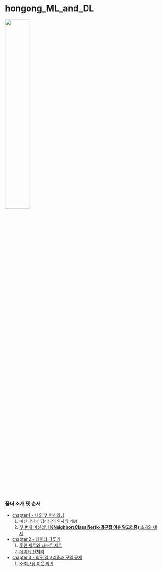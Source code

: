 # hongong_ML_and_DL

<img src="https://user-images.githubusercontent.com/80456601/131448592-21afcb85-2387-42fa-849f-a978d45cf558.png" width="40%" height="40%"/>

### 폴더 소개 및 순서
- [chapter 1 - 나의 첫 머신러닝](https://github.com/Ki-Sung/hongong_ML_and_DL/tree/chap1)
  1) [머신러닝과 딥러닝의 역사와 개념](https://nbviewer.jupyter.org/github/Ki-Sung/hongong_ML_and_DL/blob/chap1/01_Machin_Learning_and_Deep_Learning.ipynb)
  2) [첫 번째 머신러닝 **KNeighborsClassifier(k-최근접 이웃 알고리즘)** 소개와 예제](https://nbviewer.jupyter.org/github/Ki-Sung/hongong_ML_and_DL/blob/chap1/02_market_and_machine_learning.ipynb)
- [chapter 2 - 데이터 다루기](https://github.com/Ki-Sung/hongong_ML_and_DL/tree/chap2)
  1) [훈련 세트와 테스트 세트](https://nbviewer.jupyter.org/github/Ki-Sung/hongong_ML_and_DL/blob/chap2/2-1_training_set_and_test_set.ipynb)
  2) [데이터 전처리](https://nbviewer.jupyter.org/github/Ki-Sung/hongong_ML_and_DL/blob/chap2/2-2_preprocessing_dataset.ipynb)
- [chapter 3 - 회귀 알고리즘과 모델 규제](https://github.com/Ki-Sung/hongong_ML_and_DL/tree/chap3)
  1) [K-최근접 이웃 회귀](https://nbviewer.jupyter.org/github/Ki-Sung/hongong_ML_and_DL/blob/chap3/3-1_KNeighborsRegressor.ipynb)
